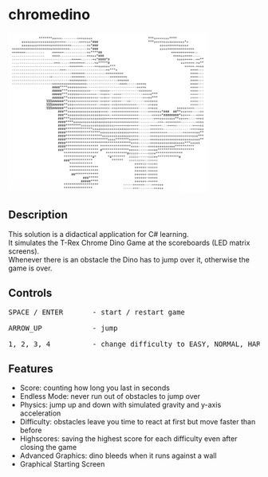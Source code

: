 # chromedino
<img src="MA-Control\Models\asciiDino.png" width="400px" alt="ascii art">

## Description
This solution is a didactical application for C# learning.<br>
It simulates the T-Rex Chrome Dino Game at the scoreboards (LED matrix screens).<br>
Whenever there is an obstacle the Dino has to jump over it, otherwise the game is over.<br>

## Controls
<pre>
SPACE / ENTER       - start / restart game<br>
ARROW_UP            - jump<br>
1, 2, 3, 4          - change difficulty to EASY, NORMAL, HARD or IMPOSSIBLE
</pre>

## Features
- Score:              counting how long you last in seconds
- Endless Mode:       never run out of obstacles to jump over
- Physics:            jump up and down with simulated gravity and y-axis acceleration
- Difficulty:         obstacles leave you time to react at first but move faster than before
- Highscores:         saving the highest score for each difficulty even after closing the game
- Advanced Graphics:  dino bleeds when it runs against a wall
- Graphical Starting Screen
